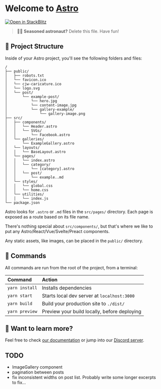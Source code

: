 # Welcome to [Astro](https://astro.build)

[![Open in StackBlitz](https://developer.stackblitz.com/img/open_in_stackblitz.svg)](https://stackblitz.com/github/withastro/astro/tree/latest/examples/starter)

> 🧑‍🚀 **Seasoned astronaut?** Delete this file. Have fun!

## 🚀 Project Structure

Inside of your Astro project, you'll see the following folders and files:

```astro
/
├── public/
│   ├── robots.txt
│   └── favicon.ico
│   └── cjw-caricature.ico
│   └── logo.svg
│   └── post/
│       └── example-post/
│           └── hero.jpg
│           └── content-image.jpg
│           └── gallery-example/
│               └── gallery-image.png
├── src/
│   ├── components/
│   │   └── Header.astro
│   │   └── SVGs/
│   │       └── Facebook.astro
│   └── galleries/
│       └── ExampleGallery.astro
│   └── layouts/
│   │   └── BaseLayout.astro
│   └── pages/
│   │   └── index.astro
│   │   └── category/
│   │       └── [category].astro
│   │   └── post/
│   │       └── example..md
│   └── styles/
│   │   └── global.css
│   │   └── home.css
│   └── utilities/
│   │   └── index.js
└── package.json
```

Astro looks for `.astro` or `.md` files in the `src/pages/` directory. Each page is exposed as a route based on its file name.

There's nothing special about `src/components/`, but that's where we like to put any Astro/React/Vue/Svelte/Preact components.

Any static assets, like images, can be placed in the `public/` directory.

## 🧞 Commands

All commands are run from the root of the project, from a terminal:

| Command           | Action                                       |
|:----------------  |:-------------------------------------------- |
| `yarn install`    | Installs dependencies                        |
| `yarn start`      | Starts local dev server at `localhost:3000`  |
| `yarn build`      | Build your production site to `./dist/`      |
| `yarn preview`    | Preview your build locally, before deploying |

## 👀 Want to learn more?

Feel free to check [our documentation](https://github.com/withastro/astro) or jump into our [Discord server](https://astro.build/chat).



## TODO
* ImageGallery component
* pagination between posts
* fix inconsistent widths on post list. Probably write some longer excerpts to fix...
